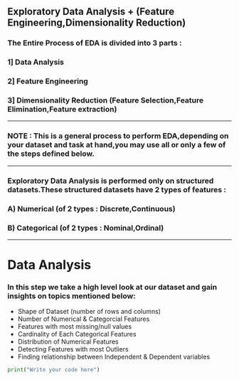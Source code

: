 ## Exploratory Data Analysis + (Feature Engineering,Dimensionality Reduction)

### The Entire Process of EDA is divided into 3 parts :
### 1] Data Analysis
### 2] Feature Engineering
### 3] Dimensionality Reduction (Feature Selection,Feature Elimination,Feature extraction)

***
### NOTE : This is a general process to perform EDA,depending on your dataset and task at hand,you may use all or only a few of the steps defined below.
***

### Exploratory Data Analysis is performed only on structured datasets.These structured datasets have 2 types of features :
### A) Numerical (of 2 types : Discrete,Continuous)
### B) Categorical (of 2 types : Nominal,Ordinal)
***

# Data Analysis
### In this step we take a high level look at our dataset and gain insights on topics mentioned below:
* Shape of Dataset (number of rows and columns)
* Number of Numerical & Categorcial Features
* Features with most missing/null values
* Cardinality of Each Categorical Features 
* Distribution of Numerical Features
* Detecting Features with most Outliers
* Finding relationship between Independent & Dependent variables

```python
print("Write your code here")
```
















































